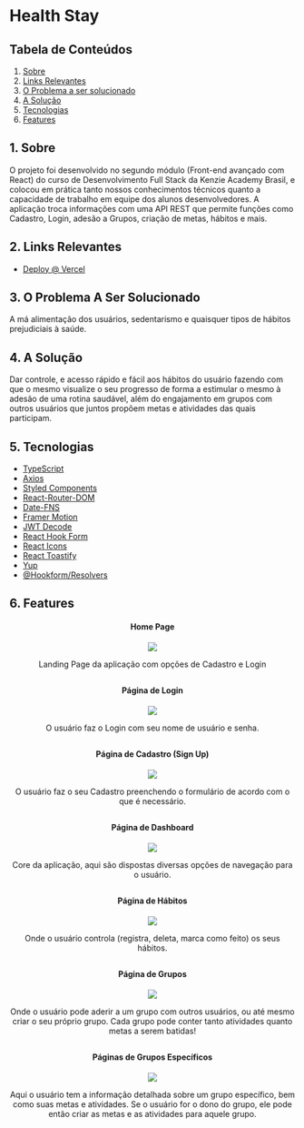 # Health Stay

<h2>Tabela de Conteúdos</h2>

1. [ Sobre ](#sobre)
2. [ Links Relevantes ](#links)
3. [ O Problema a ser solucionado ](#problema)
4. [ A Solução ](#solucao)
5. [ Tecnologias](#techs)
6. [ Features ](#features)

<a name="sobre"></a>
## 1. Sobre

O projeto foi desenvolvido no segundo módulo (Front-end avançado com React) do curso de Desenvolvimento Full Stack da Kenzie Academy Brasil, e colocou em prática tanto nossos conhecimentos técnicos quanto a capacidade de trabalho em equipe dos alunos desenvolvedores. A aplicação troca informações com uma API REST que permite funções como Cadastro, Login, adesão a Grupos, criação de metas, hábitos e mais. 

<a name="links"></a>
## 2. Links Relevantes

- <a name="deploy-vercel" href="https://habits-mu.vercel.app/" target="_blank">Deploy @ Vercel</a>

<a name="problema"></a>
## 3. O Problema A Ser Solucionado

A má alimentação dos usuários, sedentarismo e quaisquer tipos de hábitos prejudiciais à saúde.

<a name="solucao"></a>
## 4. A Solução

Dar controle, e acesso rápido e fácil aos hábitos do usuário fazendo com que o mesmo visualize o seu progresso de forma a estimular o mesmo à adesão de uma rotina saudável, além do engajamento em grupos com outros usuários que juntos propõem metas e atividades das quais participam.

<a name="techs"></a>
## 5. Tecnologias

- <a name="ts" href="https://www.typescriptlang.org" target="_blank">TypeScript</a>
- <a name="axios" href="https://www.npmjs.com/package/axios" target="_blank">Axios</a>
- <a name="styled-comp" href="https://styled-components.com/" target="_blank">Styled Components</a>
- <a name="react-router-dom" href="https://www.npmjs.com/package/react-router-dom" target="_blank">React-Router-DOM</a>
- <a name="date-fns" href="https://www.npmjs.com/package/date-fns" target="_blank">Date-FNS</a>
- <a name="framer-motion" href="https://www.npmjs.com/package/framer-motion" target="_blank">Framer Motion</a>
- <a name="jwt-decode" href="https://www.npmjs.com/package/jwt-decode" target="_blank">JWT Decode</a>
- <a name="react-hook-form" href="https://www.npmjs.com/package/react-hook-form" target="_blank">React Hook Form</a>
- <a name="react-icons" href="https://www.npmjs.com/package/react-icons" target="_blank">React Icons</a>
- <a name="react-toastify" href="https://www.npmjs.com/package/react-toastify" target="_blank">React Toastify</a>
- <a name="yup" href="https://www.npmjs.com/package/yup" target="_blank">Yup</a>
- <a name="hookform-resolvers" href="https://www.npmjs.com/package/@hookform/resolvers" target="_blank">@Hookform/Resolvers</a>

<a name="features"></a>
## 6. Features

 <h4 align="center">Home Page</h4>
 <div align="center">
   <img src=https://i.giphy.com/media/ooKZuHiSDtsbbdusxi/giphy.webp></img>
 </div>
 <p align="center">
 Landing Page da aplicação com opções de Cadastro e Login
 </p>
 
 ##
 
 <h4 align="center">Página de Login</h4>
 <div align="center">
   <img src=https://media0.giphy.com/media/AoYcvnf3lMZMUBIYo4/giphy.gif?cid=790b7611fac9ce0f66eac80358ec04e6f867350ffa93c425&rid=giphy.gif&ct=g></img>
 </div>
 <p align="center">
 O usuário faz o Login com seu nome de usuário e senha.
 </p>
 
 ##
 
 <h4 align="center">Página de Cadastro (Sign Up)</h4>
 <div align="center">
   <img src=https://media3.giphy.com/media/a4U4Z8S3CG2bQSeTIb/giphy.gif?cid=790b7611bd86044641bccf1f6c17663ff053cc554075a9b2&rid=giphy.gif&ct=g></img>
 </div>
 <p align="center">
 O usuário faz o seu Cadastro preenchendo o formulário de acordo com o que é necessário.
 </p>
 
 ##
 
 <h4 align="center">Página de Dashboard</h4>
 <div align="center">
   <img src=https://media1.giphy.com/media/mqd5G4dCGpmTn2O1AR/giphy.gif?cid=790b7611919ce24d68868cdaf02d3bd9e49313ee2d0ea457&rid=giphy.gif&ct=g></img>
 </div>
 <p align="center">
 Core da aplicação, aqui são dispostas diversas opções de navegação para o usuário.
 </p>
 
 ##
 
 <h4 align="center">Página de Hábitos</h4>
 <div align="center">
   <img src=https://media4.giphy.com/media/rPhSGr0D2DLN6mhlSm/giphy.gif?cid=790b7611e8f807f33a1748783746e609f7bc66e1eae5b0fa&rid=giphy.gif&ct=g></img>
 </div>
 <p align="center">
 Onde o usuário controla (registra, deleta, marca como feito) os seus hábitos.
 </p>
 
 ##
 
 <h4 align="center">Página de Grupos</h4>
 <div align="center">
   <img src=https://media3.giphy.com/media/U3KLUTzAJjh171SuuL/giphy.gif?cid=790b7611a5f25da8039d03bf6499aa2f6ea87f3b80e5f6cc&rid=giphy.gif&ct=g></img>
 </div>
 <p align="center">
 Onde o usuário pode aderir a um grupo com outros usuários, ou até mesmo criar o seu próprio grupo. Cada grupo pode conter tanto atividades quanto metas a serem batidas!
 </p>
 
 ##
 
 <h4 align="center">Páginas de Grupos Específicos</h4>
 <div align="center">
   <img src=https://media2.giphy.com/media/sdoWCaiZ96xrVU86Fw/giphy.gif?cid=790b76113f5278a5fad2039c434809363139154fdc3e0088&rid=giphy.gif&ct=g></img>
 </div>
 <p align="center">
 Aqui o usuário tem a informação detalhada sobre um grupo específico, bem como suas metas e atividades. Se o usuário for o dono do grupo, ele pode então criar as metas e as atividades para aquele grupo.
 </p>
 
 ##




